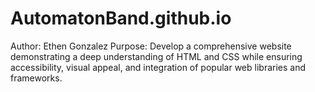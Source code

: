 # AutomatonBand.github.io
Author: Ethen Gonzalez
Purpose: Develop a comprehensive website demonstrating a deep understanding of HTML and CSS while ensuring accessibility, visual appeal, and integration of popular web libraries and frameworks.